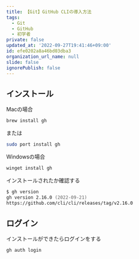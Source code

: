 ```yaml
---
title: 【Git】GitHub CLIの導入方法
tags:
  - Git
  - GitHub
  - 初学者
private: false
updated_at: '2022-09-27T19:41:46+09:00'
id: efe0202a8a46bd03dba3
organization_url_name: null
slide: false
ignorePublish: false
---
```

## インストール
Macの場合
```zsh
brew install gh	
```
または
```zsh
sudo port install gh
```

Windowsの場合
```zsh
winget install gh
```

インストールされたか確認する

```zsh
$ gh version
gh version 2.16.0 (2022-09-21)
https://github.com/cli/cli/releases/tag/v2.16.0
```

## ログイン
インストールができたらログインをする

```
gh auth login
```
